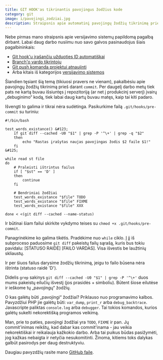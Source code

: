 ```yaml
---
title: GIT HOOK'as tikrinantis pavojingus žodžius kode
category: git
image: i/pavojingi_zodziai.jpg
description: Straipsnis apie automatinį pavojingų žodžių tikrinimą prieš komitinant.
---
```


Nebe pirmas mano straipsnis apie versijavimo sistemų papildomą pagalbą dirbant. Labai daug darbo nusiimu nuo savo galvos pasinaudojus šiais pagalbininkais:

* [Git hook'u įrašančiu užduoties ID automatiškai](/git/git-hook-as-irasantis-uzduoties-id-automatiskai)
* [Branch'o vardo tikrintoju](/git/branch-o-vardo-tikrinimas-git-hook-e)
* [Git push komanda projektui atnaujinti](/git/git-push-komanda-projektui-atnaujinti)
* Arba kitais iš kategorijos [versijavimo sistemos](/git)

Šiandien tęsiant šią temą (tikiuosi pravers ne vienam), pakalbėsiu apie pavojingų žodžių tikrinimą prieš darant `commit`. Per daugelį darbo metų tiek pats ne kartą buvau išsiuntęs į repozitoriją (ar net į produkcinį serverį) įvairų „debuginimo“ kodą, tiek labai daug kartų buvau matęs, kaip tai kiti padaro.

Išvengti to galima ir tikrai nėra sudėtinga. Pasikurkime failą `.git/hooks/pre-commit` su turiniu:

    #!/bin/bash

    test_words_existance() &#123;
        if git diff --cached -U0 "$1" | grep -P '^\+' | grep -q "$2"
        then
            echo "Rastas įrašytas naujas pavojingas žodis $2 faile $1!"
        fi
    &#125;

    while read st file
    do
        # Praleisti ištrintus failus
        if [ "$st" == 'D' ]
        then
            continue
        fi

        # Bendriniai žodžiai
        test_words_existance "$file" TODO
        test_words_existance "$file" FIXME
        test_words_existance "$file" XXX

    done < <(git diff --cached --name-status)

Ir būtinai šiam failui skirkite vykdymo teises su `chmod +x .git/hooks/pre-commit`.

Panagrinėkime ko galima tikėtis. Pradėkime nuo `while` ciklo. Į jį iš subproceso paduosime `git diff` pakeistų failų sąrašą, kuris bus tokiu pavidalu: [STATUSO RAIDĖ] [FAILO VARDAS]. Visa išvestis be laužtinių skliaustų.

Ir per šiuos failus darysime žodžių tikrinimą, jeigu to failo būsena nėra ištrinta (statuso raidė 'D').

Didelis `grep` sakinys `git diff --cached -U0 "$1" | grep -P '^\+'` duos mums pakeistų eilučių išvestį (jos prasidės + simboliu). Būtent šiose eilutėse ir ieškome tų „pavojingų“ žodžių.

O kas galėtų būti „pavojingi“ žodžiai? Priklauso nuo programavimo kalbos. Pavyzdžiui PHP jie galėtų būti: `var_dump`, `print_r` arba `debug_backtrace`. Javascripte paliktas `console.log` arba `debugger`. Tai tokios komandos, kurios galėtų sukelti nekorektišką programos veikimą.

Man, prie to paties, pavojingi žodžiai yra `TODO`, `FIXME` ir pan. Jų commit'inimas reikštų, kad dabar kas commit'inama - jau veikia nekorektiškai ir reikalauja kažkokio darbo. Arba tai puikus būdas pasižymėti, jog kažkas nebaigta ir netyčia nesukomitinti. Žinoma, kitiems toks dalykas galbūt pasirodys per daug destruktyviu.

Daugiau pavyzdžių rasite mano [GitHub faile](https://github.com/ReekenX/git-hooks/blob/master/pre-commit).
